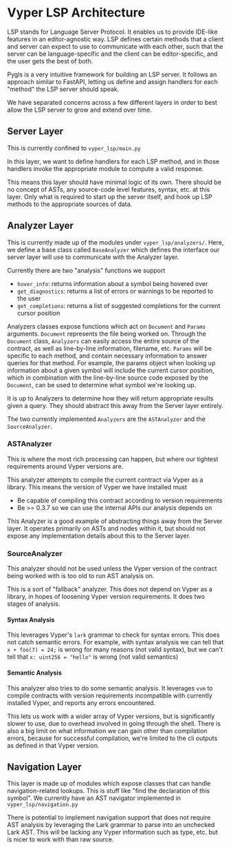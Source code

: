 # Vyper LSP Architecture

LSP stands for Language Server Protocol. It enables us to provide IDE-like features in an editor-agnostic way. LSP defines certain methods that a client and server can expect to use to communicate with each other, such that the server can be language-specific and the client can be editor-specific, and the user gets the best of both.

Pygls is a very intuitive framework for building an LSP server. It follows an approach similar to FastAPI, letting us define and assign handlers for each "method" the LSP server should speak.

We have separated concerns across a few different layers in order to best allow the LSP server to grow and extend over time.

## Server Layer

This is currently confined to `vyper_lsp/main.py`

In this layer, we want to define handlers for each LSP method, and in those handlers invoke the appropriate module to compute a valid response.

This means this layer should have minimal logic of its own. There should be no concept of ASTs, any source-code level features, syntax, etc. at this layer. Only what is required to start up the server itself, and hook up LSP methods to the appropriate sources of data.

## Analyzer Layer

This is currently made up of the modules under `vyper_lsp/analyzers/`. Here, we define a base class called `BaseAnalyzer` which defines the interface our server layer will use to communicate with the Analyzer layer.

Currently there are two "analysis" functions we support

- `hover_info`: returns information about a symbol being hovered over
- `get_diagnostics`: returns a list of errors or warnings to be reported to the user
- `get_completions`: returns a list of suggested completions for the current cursor position

Analyzers classes expose functions which act on `Document` and `Params` arguments. `Document` represents the file being worked on. Through the `Document` class, `Analyzers` can easily access the entire source of the contract, as well as line-by-line information, filename, etc. `Params` will be specific to each method, and contain necessary information to answer queries for that method. For example, the params object when looking up information about a given symbol will include the current cursor position, which in combination with the line-by-line source code exposed by the `Document`, can be used to determine what symbol we're looking up.

It is up to Analyzers to determine how they will return appropriate results given a query. They should abstract this away from the Server layer entirely.

The two currently implemented `Analyzers` are the `ASTAnalyzer` and the `SourceAnalyzer`.

### ASTAnalyzer

This is where the most rich processing can happen, but where our tightest requirements around Vyper versions are.

This analyzer attempts to compile the current contract via Vyper as a library. This means the version of Vyper we have installed must

- Be capable of compiling this contract according to version requirements
- Be >= 0.3.7 so we can use the internal APIs our analysis depends on

This Analyzer is a good example of abstracting things away from the Server layer. It operates primarily on ASTs and nodes within it, but should not expose any implementation details about this to the Server layer.

### SourceAnalyzer

This analyzer should not be used unless the Vyper version of the contract being worked with is too old to run AST analysis on.

This is a sort of "fallback" analyzer. This does not depend on Vyper as a library, in hopes of loosening Vyper version requirements. It does two stages of analysis.

#### Syntax Analysis

This leverages Vyper's `lark` grammar to check for syntax errors. This does not catch semantic errors. For example, with syntax analysis we can tell that `x + foo(7) = 24;` is wrong for many reasons (not valid syntax), but we can't tell that `x: uint256 = "hello"` is wrong (not valid semantics)

#### Semantic Analysis

This analyzer also tries to do some semantic analysis. It leverages `vvm` to compile contracts with version requirements incompatible with currently installed Vyper, and reports any errors encountered.

This lets us work with a wider array of Vyper versions, but is significantly slower to use, due to overhead involved in going through the shell. There is also a big limit on what information we can gain other than compilation errors, because for successful compilation, we're limited to the cli outputs as defined in that Vyper version.


## Navigation Layer

This layer is made up of modules which expose classes that can handle navigation-related lookups. This is stuff like "find the declaration of this symbol". We currently have an AST navigator implemented in `vyper_lsp/navigation.py`

There is potential to implement navigation support that does not require AST analysis by leveraging the Lark grammar to parse into an unchecked Lark AST. This will be lacking any Vyper information such as type, etc. but is nicer to work with than raw source.

